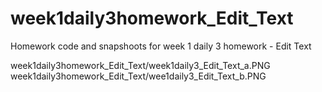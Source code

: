 # week1daily3homework_Edit_Text
Homework code and snapshoots for week 1 daily 3 homework - Edit Text

week1daily3homework_Edit_Text/week1daily3_Edit_Text_a.PNG
week1daily3homework_Edit_Text/wee1daily3_Edit_Text_b.PNG
